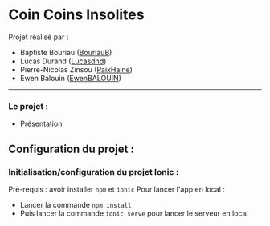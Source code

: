 <h1>Coin Coins Insolites</h1>

Projet réalisé par :
- Baptiste Bouriau ([BouriauB](https://github.com/BouriauB))
- Lucas Durand ([Lucasdnd](https://github.com/Lucasdnd))
- Pierre-Nicolas Zinsou ([PaixHaine](https://github.com/PaixHaine))
- Ewen Balouin ([EwenBALOUIN](https://github.com/EwenBALOUIN))

---
<h3>Le projet :</h3>

* [Présentation](https://github.com/PaixHaine/WebsiteCA/blob/develop/docs/presentation.md)

<h2>Configuration du projet :</h2>

<h3>Initialisation/configuration du projet Ionic :</h3>

Pré-requis :  avoir installer `npm` et `ionic`
Pour lancer l'app en local :
- Lancer la commande `npm install`
- Puis lancer la commande `ionic serve` pour lancer le serveur en local
